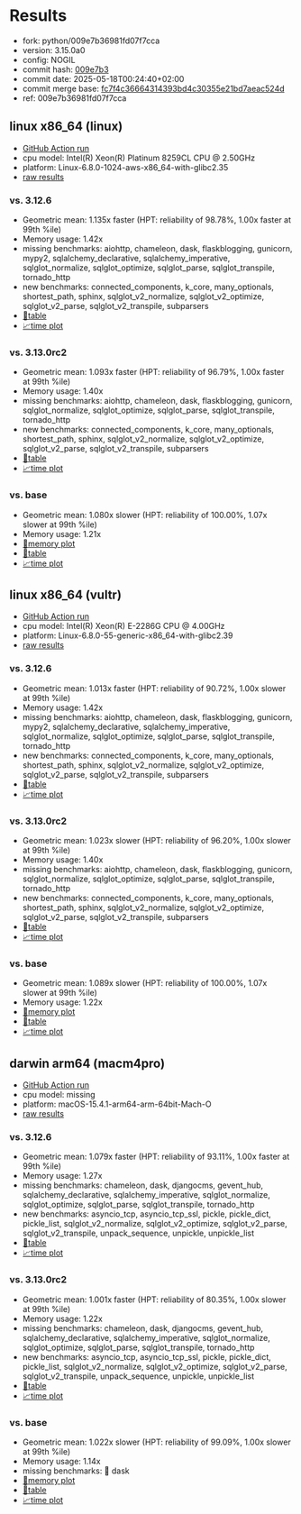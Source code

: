 # Results

- fork: python/009e7b36981fd07f7cca
- version: 3.15.0a0
- config: NOGIL
- commit hash: [009e7b3](https://github.com/python/cpython/commit/009e7b3)
- commit date: 2025-05-18T00:24:40+02:00
- commit merge base: [fc7f4c36664314393bd4c30355e21bd7aeac524d](https://github.com/python/cpython/commit/fc7f4c36664314393bd4c30355e21bd7aeac524d)
- ref: 009e7b36981fd07f7cca

## linux x86_64 (linux)

- [GitHub Action run](https://github.com/facebookexperimental/free-threading-benchmarking/actions/runs/15090402216)
- cpu model: Intel(R) Xeon(R) Platinum 8259CL CPU @ 2.50GHz
- platform: Linux-6.8.0-1024-aws-x86_64-with-glibc2.35
- [raw results](bm-20250518-linux-x86_64-python-009e7b36981fd07f7cca-3.15.0a0-009e7b3.json)

### vs. 3.12.6

- Geometric mean: 1.135x faster (HPT: reliability of 98.78%, 1.00x faster at 99th %ile)
- Memory usage: 1.42x
- missing benchmarks: aiohttp, chameleon, dask, flaskblogging, gunicorn, mypy2, sqlalchemy_declarative, sqlalchemy_imperative, sqlglot_normalize, sqlglot_optimize, sqlglot_parse, sqlglot_transpile, tornado_http
- new benchmarks: connected_components, k_core, many_optionals, shortest_path, sphinx, sqlglot_v2_normalize, sqlglot_v2_optimize, sqlglot_v2_parse, sqlglot_v2_transpile, subparsers
- [📄table](bm-20250518-linux-x86_64-python-009e7b36981fd07f7cca-3.15.0a0-009e7b3-vs-3.12.6.md)
- [📈time plot](bm-20250518-linux-x86_64-python-009e7b36981fd07f7cca-3.15.0a0-009e7b3-vs-3.12.6.svg)

### vs. 3.13.0rc2

- Geometric mean: 1.093x faster (HPT: reliability of 96.79%, 1.00x faster at 99th %ile)
- Memory usage: 1.40x
- missing benchmarks: aiohttp, chameleon, dask, flaskblogging, gunicorn, sqlglot_normalize, sqlglot_optimize, sqlglot_parse, sqlglot_transpile, tornado_http
- new benchmarks: connected_components, k_core, many_optionals, shortest_path, sphinx, sqlglot_v2_normalize, sqlglot_v2_optimize, sqlglot_v2_parse, sqlglot_v2_transpile, subparsers
- [📄table](bm-20250518-linux-x86_64-python-009e7b36981fd07f7cca-3.15.0a0-009e7b3-vs-3.13.0rc2.md)
- [📈time plot](bm-20250518-linux-x86_64-python-009e7b36981fd07f7cca-3.15.0a0-009e7b3-vs-3.13.0rc2.svg)

### vs. base

- Geometric mean: 1.080x slower (HPT: reliability of 100.00%, 1.07x slower at 99th %ile)
- Memory usage: 1.21x
- [🧠memory plot](bm-20250518-linux-x86_64-python-009e7b36981fd07f7cca-3.15.0a0-009e7b3-vs-base-mem.svg)
- [📄table](bm-20250518-linux-x86_64-python-009e7b36981fd07f7cca-3.15.0a0-009e7b3-vs-base.md)
- [📈time plot](bm-20250518-linux-x86_64-python-009e7b36981fd07f7cca-3.15.0a0-009e7b3-vs-base.svg)

## linux x86_64 (vultr)

- [GitHub Action run](https://github.com/facebookexperimental/free-threading-benchmarking/actions/runs/15090402216)
- cpu model: Intel(R) Xeon(R) E-2286G CPU @ 4.00GHz
- platform: Linux-6.8.0-55-generic-x86_64-with-glibc2.39
- [raw results](bm-20250518-vultr-x86_64-python-009e7b36981fd07f7cca-3.15.0a0-009e7b3.json)

### vs. 3.12.6

- Geometric mean: 1.013x faster (HPT: reliability of 90.72%, 1.00x slower at 99th %ile)
- Memory usage: 1.42x
- missing benchmarks: aiohttp, chameleon, dask, flaskblogging, gunicorn, mypy2, sqlalchemy_declarative, sqlalchemy_imperative, sqlglot_normalize, sqlglot_optimize, sqlglot_parse, sqlglot_transpile, tornado_http
- new benchmarks: connected_components, k_core, many_optionals, shortest_path, sphinx, sqlglot_v2_normalize, sqlglot_v2_optimize, sqlglot_v2_parse, sqlglot_v2_transpile, subparsers
- [📄table](bm-20250518-vultr-x86_64-python-009e7b36981fd07f7cca-3.15.0a0-009e7b3-vs-3.12.6.md)
- [📈time plot](bm-20250518-vultr-x86_64-python-009e7b36981fd07f7cca-3.15.0a0-009e7b3-vs-3.12.6.svg)

### vs. 3.13.0rc2

- Geometric mean: 1.023x slower (HPT: reliability of 96.20%, 1.00x slower at 99th %ile)
- Memory usage: 1.40x
- missing benchmarks: aiohttp, chameleon, dask, flaskblogging, gunicorn, sqlglot_normalize, sqlglot_optimize, sqlglot_parse, sqlglot_transpile, tornado_http
- new benchmarks: connected_components, k_core, many_optionals, shortest_path, sphinx, sqlglot_v2_normalize, sqlglot_v2_optimize, sqlglot_v2_parse, sqlglot_v2_transpile, subparsers
- [📄table](bm-20250518-vultr-x86_64-python-009e7b36981fd07f7cca-3.15.0a0-009e7b3-vs-3.13.0rc2.md)
- [📈time plot](bm-20250518-vultr-x86_64-python-009e7b36981fd07f7cca-3.15.0a0-009e7b3-vs-3.13.0rc2.svg)

### vs. base

- Geometric mean: 1.089x slower (HPT: reliability of 100.00%, 1.07x slower at 99th %ile)
- Memory usage: 1.22x
- [🧠memory plot](bm-20250518-vultr-x86_64-python-009e7b36981fd07f7cca-3.15.0a0-009e7b3-vs-base-mem.svg)
- [📄table](bm-20250518-vultr-x86_64-python-009e7b36981fd07f7cca-3.15.0a0-009e7b3-vs-base.md)
- [📈time plot](bm-20250518-vultr-x86_64-python-009e7b36981fd07f7cca-3.15.0a0-009e7b3-vs-base.svg)

## darwin arm64 (macm4pro)

- [GitHub Action run](https://github.com/facebookexperimental/free-threading-benchmarking/actions/runs/15090402216)
- cpu model: missing
- platform: macOS-15.4.1-arm64-arm-64bit-Mach-O
- [raw results](bm-20250518-macm4pro-arm64-python-009e7b36981fd07f7cca-3.15.0a0-009e7b3.json)

### vs. 3.12.6

- Geometric mean: 1.079x faster (HPT: reliability of 93.11%, 1.00x faster at 99th %ile)
- Memory usage: 1.27x
- missing benchmarks: chameleon, dask, djangocms, gevent_hub, sqlalchemy_declarative, sqlalchemy_imperative, sqlglot_normalize, sqlglot_optimize, sqlglot_parse, sqlglot_transpile, tornado_http
- new benchmarks: asyncio_tcp, asyncio_tcp_ssl, pickle, pickle_dict, pickle_list, sqlglot_v2_normalize, sqlglot_v2_optimize, sqlglot_v2_parse, sqlglot_v2_transpile, unpack_sequence, unpickle, unpickle_list
- [📄table](bm-20250518-macm4pro-arm64-python-009e7b36981fd07f7cca-3.15.0a0-009e7b3-vs-3.12.6.md)
- [📈time plot](bm-20250518-macm4pro-arm64-python-009e7b36981fd07f7cca-3.15.0a0-009e7b3-vs-3.12.6.svg)

### vs. 3.13.0rc2

- Geometric mean: 1.001x faster (HPT: reliability of 80.35%, 1.00x slower at 99th %ile)
- Memory usage: 1.22x
- missing benchmarks: chameleon, dask, djangocms, gevent_hub, sqlalchemy_declarative, sqlalchemy_imperative, sqlglot_normalize, sqlglot_optimize, sqlglot_parse, sqlglot_transpile, tornado_http
- new benchmarks: asyncio_tcp, asyncio_tcp_ssl, pickle, pickle_dict, pickle_list, sqlglot_v2_normalize, sqlglot_v2_optimize, sqlglot_v2_parse, sqlglot_v2_transpile, unpack_sequence, unpickle, unpickle_list
- [📄table](bm-20250518-macm4pro-arm64-python-009e7b36981fd07f7cca-3.15.0a0-009e7b3-vs-3.13.0rc2.md)
- [📈time plot](bm-20250518-macm4pro-arm64-python-009e7b36981fd07f7cca-3.15.0a0-009e7b3-vs-3.13.0rc2.svg)

### vs. base

- Geometric mean: 1.022x slower (HPT: reliability of 99.09%, 1.00x slower at 99th %ile)
- Memory usage: 1.14x
- missing benchmarks: 🔴 dask
- [🧠memory plot](bm-20250518-macm4pro-arm64-python-009e7b36981fd07f7cca-3.15.0a0-009e7b3-vs-base-mem.svg)
- [📄table](bm-20250518-macm4pro-arm64-python-009e7b36981fd07f7cca-3.15.0a0-009e7b3-vs-base.md)
- [📈time plot](bm-20250518-macm4pro-arm64-python-009e7b36981fd07f7cca-3.15.0a0-009e7b3-vs-base.svg)


